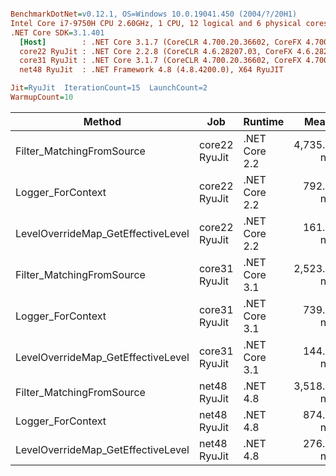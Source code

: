 ``` ini

BenchmarkDotNet=v0.12.1, OS=Windows 10.0.19041.450 (2004/?/20H1)
Intel Core i7-9750H CPU 2.60GHz, 1 CPU, 12 logical and 6 physical cores
.NET Core SDK=3.1.401
  [Host]        : .NET Core 3.1.7 (CoreCLR 4.700.20.36602, CoreFX 4.700.20.37001), X64 RyuJIT
  core22 RyuJit : .NET Core 2.2.8 (CoreCLR 4.6.28207.03, CoreFX 4.6.28208.02), X64 RyuJIT
  core31 RyuJit : .NET Core 3.1.7 (CoreCLR 4.700.20.36602, CoreFX 4.700.20.37001), X64 RyuJIT
  net48 RyuJit  : .NET Framework 4.8 (4.8.4200.0), X64 RyuJIT

Jit=RyuJit  IterationCount=15  LaunchCount=2  
WarmupCount=10  

```
|                             Method |           Job |       Runtime |       Mean |     Error |    StdDev |
|----------------------------------- |-------------- |-------------- |-----------:|----------:|----------:|
|          Filter_MatchingFromSource | core22 RyuJit | .NET Core 2.2 | 4,735.8 ns | 409.17 ns | 573.60 ns |
|                  Logger_ForContext | core22 RyuJit | .NET Core 2.2 |   792.2 ns |  68.92 ns | 103.16 ns |
| LevelOverrideMap_GetEffectiveLevel | core22 RyuJit | .NET Core 2.2 |   161.3 ns |   1.81 ns |   2.71 ns |
|          Filter_MatchingFromSource | core31 RyuJit | .NET Core 3.1 | 2,523.5 ns |  19.89 ns |  29.77 ns |
|                  Logger_ForContext | core31 RyuJit | .NET Core 3.1 |   739.5 ns |   8.26 ns |  12.11 ns |
| LevelOverrideMap_GetEffectiveLevel | core31 RyuJit | .NET Core 3.1 |   144.5 ns |   2.26 ns |   3.38 ns |
|          Filter_MatchingFromSource |  net48 RyuJit |      .NET 4.8 | 3,518.8 ns |  27.75 ns |  38.91 ns |
|                  Logger_ForContext |  net48 RyuJit |      .NET 4.8 |   874.5 ns |   7.30 ns |  10.69 ns |
| LevelOverrideMap_GetEffectiveLevel |  net48 RyuJit |      .NET 4.8 |   276.1 ns |   3.29 ns |   4.83 ns |

